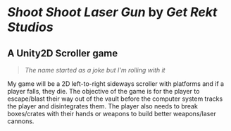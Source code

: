 # _Shoot Shoot Laser Gun_ by _Get Rekt Studios_

## A Unity2D Scroller game

> _The name started as a joke but I'm rolling with it_

My game will be a 2D left-to-right sideways scroller with platforms and if a player falls, they die. The objective of the game is for the player to escape/blast their way out of the vault before the computer system tracks the player and disintegrates them. The player also needs to break boxes/crates with their hands or weapons to build better weapons/laser cannons.
